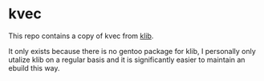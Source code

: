 # kvec

This repo contains a copy of kvec from [klib](https://github.com/attractivechaos/klib).

It only exists because there is no gentoo package for klib,
I personally only utalize klib on a regular basis
and it is significantly easier to maintain an ebuild this way.
